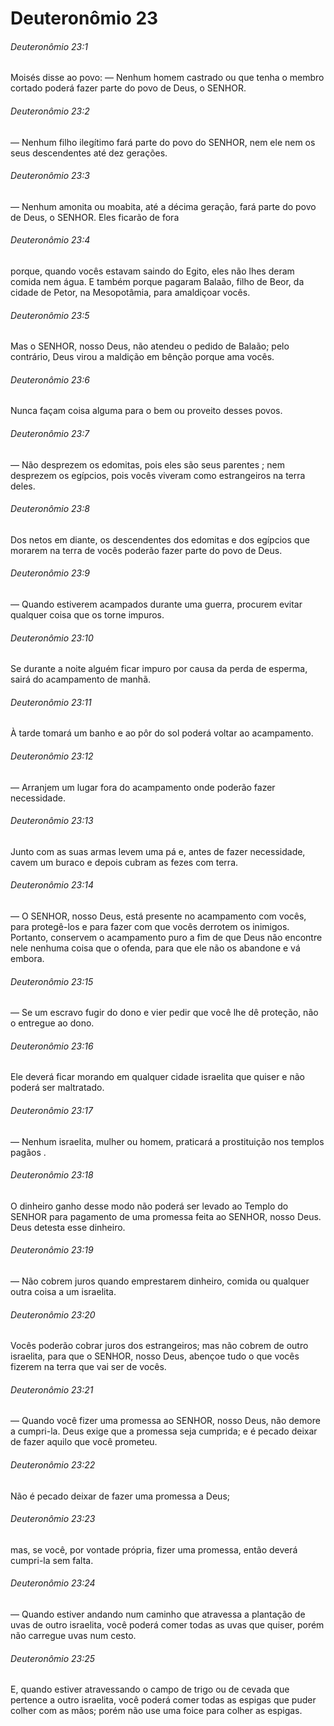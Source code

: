 # Deuteronômio 23

###### Deuteronômio 23:1

Moisés disse ao povo: — Nenhum homem castrado ou que tenha o membro cortado poderá fazer parte do povo de Deus, o SENHOR.

###### Deuteronômio 23:2

— Nenhum filho ilegítimo fará parte do povo do SENHOR, nem ele nem os seus descendentes até dez gerações.

###### Deuteronômio 23:3

— Nenhum amonita ou moabita, até a décima geração, fará parte do povo de Deus, o SENHOR. Eles ficarão de fora

###### Deuteronômio 23:4

porque, quando vocês estavam saindo do Egito, eles não lhes deram comida nem água. E também porque pagaram Balaão, filho de Beor, da cidade de Petor, na Mesopotâmia, para amaldiçoar vocês.

###### Deuteronômio 23:5

Mas o SENHOR, nosso Deus, não atendeu o pedido de Balaão; pelo contrário, Deus virou a maldição em bênção porque ama vocês.

###### Deuteronômio 23:6

Nunca façam coisa alguma para o bem ou proveito desses povos.

###### Deuteronômio 23:7

— Não desprezem os edomitas, pois eles são seus parentes ; nem desprezem os egípcios, pois vocês viveram como estrangeiros na terra deles.

###### Deuteronômio 23:8

Dos netos em diante, os descendentes dos edomitas e dos egípcios que morarem na terra de vocês poderão fazer parte do povo de Deus.

###### Deuteronômio 23:9

— Quando estiverem acampados durante uma guerra, procurem evitar qualquer coisa que os torne impuros.

###### Deuteronômio 23:10

Se durante a noite alguém ficar impuro por causa da perda de esperma, sairá do acampamento de manhã.

###### Deuteronômio 23:11

À tarde tomará um banho e ao pôr do sol poderá voltar ao acampamento.

###### Deuteronômio 23:12

— Arranjem um lugar fora do acampamento onde poderão fazer necessidade.

###### Deuteronômio 23:13

Junto com as suas armas levem uma pá e, antes de fazer necessidade, cavem um buraco e depois cubram as fezes com terra.

###### Deuteronômio 23:14

— O SENHOR, nosso Deus, está presente no acampamento com vocês, para protegê-los e para fazer com que vocês derrotem os inimigos. Portanto, conservem o acampamento puro a fim de que Deus não encontre nele nenhuma coisa que o ofenda, para que ele não os abandone e vá embora.

###### Deuteronômio 23:15

— Se um escravo fugir do dono e vier pedir que você lhe dê proteção, não o entregue ao dono.

###### Deuteronômio 23:16

Ele deverá ficar morando em qualquer cidade israelita que quiser e não poderá ser maltratado.

###### Deuteronômio 23:17

— Nenhum israelita, mulher ou homem, praticará a prostituição nos templos pagãos .

###### Deuteronômio 23:18

O dinheiro ganho desse modo não poderá ser levado ao Templo do SENHOR para pagamento de uma promessa feita ao SENHOR, nosso Deus. Deus detesta esse dinheiro.

###### Deuteronômio 23:19

— Não cobrem juros quando emprestarem dinheiro, comida ou qualquer outra coisa a um israelita.

###### Deuteronômio 23:20

Vocês poderão cobrar juros dos estrangeiros; mas não cobrem de outro israelita, para que o SENHOR, nosso Deus, abençoe tudo o que vocês fizerem na terra que vai ser de vocês.

###### Deuteronômio 23:21

— Quando você fizer uma promessa ao SENHOR, nosso Deus, não demore a cumpri-la. Deus exige que a promessa seja cumprida; e é pecado deixar de fazer aquilo que você prometeu.

###### Deuteronômio 23:22

Não é pecado deixar de fazer uma promessa a Deus;

###### Deuteronômio 23:23

mas, se você, por vontade própria, fizer uma promessa, então deverá cumpri-la sem falta.

###### Deuteronômio 23:24

— Quando estiver andando num caminho que atravessa a plantação de uvas de outro israelita, você poderá comer todas as uvas que quiser, porém não carregue uvas num cesto.

###### Deuteronômio 23:25

E, quando estiver atravessando o campo de trigo ou de cevada que pertence a outro israelita, você poderá comer todas as espigas que puder colher com as mãos; porém não use uma foice para colher as espigas.

